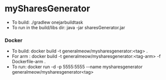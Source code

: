 # mySharesGenerator

- To build: ./gradlew onejarbuildtask
- To run in the build/libs dir: java -jar sharesGenerator.jar

### Docker

- To build: docker build -t generalmeow/mysharesgenerator:\<tag> .
- For arm : docker build -t generalmeow/mysharesgenerator:\<tag-arm> -f Dockerfile-arm .
- To run: docker run -d -p 5555:5555 --name mysharesgenerator generalmeow/mysharesgenerator\<tag>
